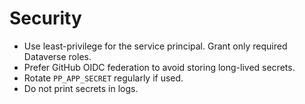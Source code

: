 
# Security

- Use least-privilege for the service principal. Grant only required Dataverse roles.
- Prefer GitHub OIDC federation to avoid storing long-lived secrets.
- Rotate `PP_APP_SECRET` regularly if used.
- Do not print secrets in logs.
